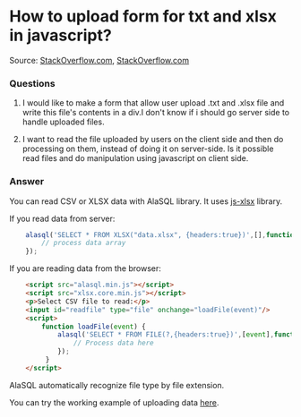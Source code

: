 # How to upload form for txt and xlsx in javascript?

Source: [StackOverflow.com](http://stackoverflow.com/questions/19211193/upload-form-for-txt-and-xlsx-in-javascript/27656225#27656225), [StackOverflow.com](http://stackoverflow.com/questions/5867675/how-can-you-read-excel-2007-file-xlsx-using-javascript-vbscript/27656359#27656359)

### Questions

1. I would like to make a form that allow user upload .txt and .xlsx file and write this file's contents in a div.I don't know if i should go server side to handle uploaded files.

2. I want to read the file uploaded by users on the client side and then do processing on them, instead of doing it on server-side. Is it possible read files and do manipulation using javascript on client side.

### Answer

You can read CSV or XLSX data with AlaSQL library. It uses [js-xlsx](js-xlsx) library.

If you read data from server:
```js
    alasql('SELECT * FROM XLSX("data.xlsx", {headers:true})',[],function(data){
        // process data array
    });
```
If you are reading data from the browser:
```html
    <script src="alasql.min.js"></script>
    <script src="xlsx.core.min.js"></script>
    <p>Select CSV file to read:</p>
    <input id="readfile" type="file" onchange="loadFile(event)"/>
    <script>
        function loadFile(event) {
	        alasql('SELECT * FROM FILE(?,{headers:true})',[event],function(data){
		        // Process data here
	        });
         }
    </script>
```

AlaSQL automatically recognize file type by file extension.

You can try the working example of uploading data [here](http://alasql.org/demo/008file/).
